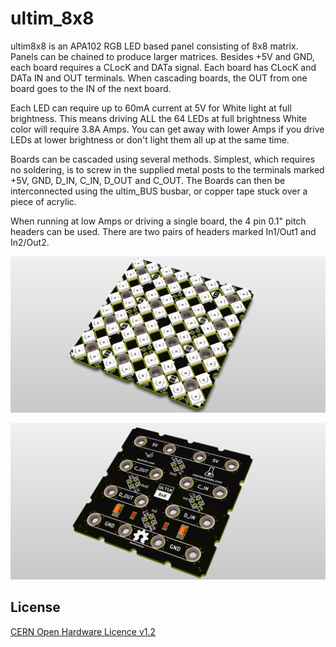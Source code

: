 # ultim_8x8

ultim8x8 is an APA102 RGB LED based panel consisting of 8x8 matrix. Panels can be chained to produce larger matrices. Besides +5V and GND, each board requires a CLocK and DATa signal. Each board has CLocK and DATa IN and OUT terminals. When cascading boards, the OUT from one board goes to the IN of the next board.

Each LED can require up to 60mA current at 5V for White light at full brightness. This means driving ALL the 64 LEDs at full brightness White color will require 3.8A Amps. You can get away with lower Amps if you drive LEDs at lower brightness or don't light them all up at the same time.

Boards can be cascaded using several methods. Simplest, which requires no soldering, is to screw in the supplied metal posts to the terminals marked +5V, GND, D_IN, C_IN, D_OUT and C_OUT. The Boards can then be interconnected using the ultim_BUS busbar, or copper tape stuck over a piece of acrylic.

When running at low Amps or driving a single board, the 4 pin 0.1" pitch headers can be used. There are two pairs of headers marked In1/Out1 and In2/Out2.


![ultim_8x8 top](ultim8x8_images/ultim8x8_01.png)

![ultim_8x8 top](ultim8x8_images/ultim8x8_02.png)

License
-------
[CERN Open Hardware Licence v1.2 ]

[CERN Open Hardware Licence v1.2 ]:http://www.ohwr.org/attachments/2388/cern_ohl_v_1_2.txt
